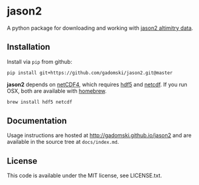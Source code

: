 # jason2

A python package for downloading and working with [jason2 altimitry data](http://www.nasa.gov/mission_pages/ostm/main/).


## Installation

Install via `pip` from github:

```bash
pip install git+https://github.com/gadomski/jason2.git@master
```
**jason2** depends on [netCDF4](https://github.com/Unidata/netcdf4-python), which requires [hdf5](http://www.hdfgroup.org/HDF5) and [netcdf](http://www.unidata.ucar.edu/software/netcdf).
If you run OSX, both are available with [homebrew](http://brew.sh).

```bash
brew install hdf5 netcdf
```

## Documentation

Usage instructions are hosted at http://gadomski.github.io/jason2 and are available in the source tree at `docs/index.md`.


## License

This code is available under the MIT license, see LICENSE.txt.
